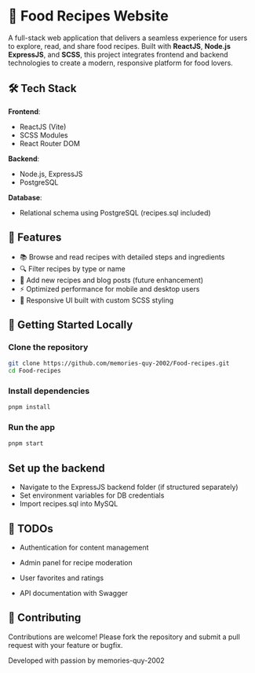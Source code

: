 # 🍲 Food Recipes Website

A full-stack web application that delivers a seamless experience for users to explore, read, and share food recipes. Built with **ReactJS**, **Node.js** **ExpressJS**, and **SCSS**, this project integrates frontend and backend technologies to create a modern, responsive platform for food lovers.

## 🛠️ Tech Stack

**Frontend**:
- ReactJS (Vite)
- SCSS Modules
- React Router DOM

**Backend**:
- Node.js, ExpressJS
- PostgreSQL

**Database**:
- Relational schema using PostgreSQL (recipes.sql included)

## 🚀 Features

- 📚 Browse and read recipes with detailed steps and ingredients
- 🔍 Filter recipes by type or name
- 📝 Add new recipes and blog posts (future enhancement)
- ⚡ Optimized performance for mobile and desktop users
- 🎨 Responsive UI built with custom SCSS styling

## 🧪 Getting Started Locally

### Clone the repository

```bash
git clone https://github.com/memories-quy-2002/Food-recipes.git
cd Food-recipes
```

### Install dependencies

```bash
pnpm install
```

### Run the app
```bash
pnpm start
```

## Set up the backend

- Navigate to the ExpressJS backend folder (if structured separately)
- Set environment variables for DB credentials
- Import recipes.sql into MySQL

## 📌 TODOs
- Authentication for content management

- Admin panel for recipe moderation

- User favorites and ratings

- API documentation with Swagger

## 🤝 Contributing
Contributions are welcome! Please fork the repository and submit a pull request with your feature or bugfix.

Developed with passion by memories-quy-2002
